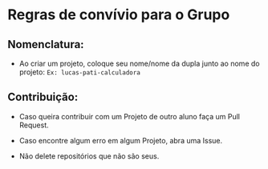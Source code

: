 # Regras de convívio para o Grupo

## Nomenclatura:

* Ao criar um projeto, coloque seu nome/nome da dupla junto ao
nome do projeto: `Ex: lucas-pati-calculadora`

## Contribuição:

* Caso queira contribuir com um Projeto de outro aluno faça um Pull Request.

* Caso encontre algum erro em algum Projeto, abra uma Issue.

* Não delete repositórios que não são seus.
